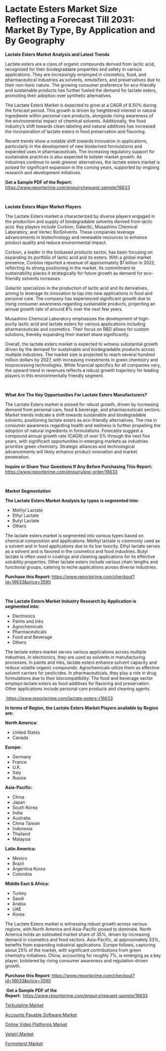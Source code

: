 <p><h1>Lactate Esters Market Size Reflecting a Forecast Till 2031: Market By Type, By Application and By Geography</h1></p><p><strong>Lactate Esters Market Analysis and Latest Trends</strong></p>
<p><p>Lactate esters are a class of organic compounds derived from lactic acid, recognized for their biodegradable properties and safety in various applications. They are increasingly employed in cosmetics, food, and pharmaceutical industries as solvents, emulsifiers, and preservatives due to their non-toxic nature. The growing consumer preference for eco-friendly and sustainable products has further fueled the demand for lactate esters, promoting their adoption over synthetic alternatives.</p><p>The Lactate Esters Market is expected to grow at a CAGR of 8.50% during the forecast period. This growth is driven by heightened interest in natural ingredients within personal care products, alongside rising awareness of the environmental impact of chemical solvents. Additionally, the food industry’s shift towards clean labeling and natural additives has increased the incorporation of lactate esters in food preservation and flavoring.</p><p>Recent trends show a notable shift towards innovation in applications, particularly in the development of new bioderived formulations and expanded uses in pharmaceuticals. The increasing regulatory support for sustainable practices is also expected to bolster market growth. As industries continue to seek greener alternatives, the lactate esters market is poised for significant expansion in the coming years, supported by ongoing research and development initiatives.</p></p>
<p><strong>Get a Sample PDF of the Report:&nbsp;</strong> <a href="https://www.reportprime.com/enquiry/request-sample/16633?utm_campaign=1169&utm_medium=2&utm_source=Github&utm_content=ia&utm_term=23112024&utm_id=lactate-esters">https://www.reportprime.com/enquiry/request-sample/16633</a></p>
<p>&nbsp;</p>
<p><strong>Lactate Esters Major Market Players</strong></p>
<p><p>The Lactate Esters market is characterized by diverse players engaged in the production and supply of biodegradable solvents derived from lactic acid. Key players include Corbion, Galactic, Musashino Chemical Laboratory, and Vertec BioSolvents. These companies leverage advancements in biotechnology and renewable resources to enhance product quality and reduce environmental impact.</p><p>Corbion, a leader in the biobased products sector, has been focusing on expanding its portfolio of lactic acid and its esters. With a global market presence, Corbion reported a revenue of approximately $1 billion in 2022, reflecting its strong positioning in the market. Its commitment to sustainability places it strategically for future growth as demand for eco-friendly solvents increases.</p><p>Galactic specializes in the production of lactic acid and its derivatives, aiming to leverage its innovation to tap into new applications in food and personal care. The company has experienced significant growth due to rising consumer awareness regarding sustainable products, projecting an annual growth rate of around 8% over the next few years.</p><p>Musashino Chemical Laboratory emphasizes the development of high-purity lactic acid and lactate esters for various applications including pharmaceuticals and cosmetics. Their focus on R&D allows for custom solutions, thereby expanding their market share significantly.</p><p>Overall, the lactate esters market is expected to witness substantial growth driven by the demand for sustainable and biodegradable products across multiple industries. The market size is projected to reach several hundred million dollars by 2027, with increasing investments in green chemistry and bioprocessing technologies. While financial specifics for all companies vary, the upward trend in revenues reflects a robust growth trajectory for leading players in this environmentally friendly segment.</p></p>
<p>&nbsp;</p>
<p><strong>What Are The Key Opportunities For Lactate Esters Manufacturers?</strong></p>
<p><p>The Lactate Esters market is poised for robust growth, driven by increasing demand from personal care, food & beverage, and pharmaceuticals sectors. Market trends indicate a shift towards sustainable and biodegradable solvents, positioning lactate esters as eco-friendly alternatives. The rise in consumer awareness regarding health and wellness is further propelling the adoption of natural ingredients in formulations. Forecasts suggest a compound annual growth rate (CAGR) of over 5% through the next five years, with significant opportunities in emerging markets as industries prioritize green chemistry. Strategic alliances and technological advancements will likely enhance product innovation and market penetration.</p></p>
<p><strong>Inquire or Share Your Questions If Any Before Purchasing This Report:</strong> <a href="https://www.reportprime.com/enquiry/pre-order/16633?utm_campaign=1169&utm_medium=2&utm_source=Github&utm_content=ia&utm_term=23112024&utm_id=lactate-esters">https://www.reportprime.com/enquiry/pre-order/16633</a></p>
<p>&nbsp;</p>
<p><strong>Market Segmentation</strong></p>
<p><strong>The Lactate Esters Market Analysis by types is segmented into:</strong></p>
<p><ul><li>Methyl Lactate</li><li>Ethyl Lactate</li><li>Butyl Lactate</li><li>Others</li></ul></p>
<p><p>The lactate esters market is segmented into various types based on chemical composition and applications. Methyl lactate is commonly used as a solvent and in food applications due to its low toxicity. Ethyl lactate serves as a solvent and is favored in the cosmetics and food industries. Butyl lactate is often used in coatings and cleaning applications for its effective solubility properties. Other lactate esters include various chain lengths and functional groups, catering to niche applications across diverse industries.</p></p>
<p><strong>Purchase this Report:&nbsp;</strong><a href="https://www.reportprime.com/checkout?id=16633&price=3590&utm_campaign=1169&utm_medium=2&utm_source=Github&utm_content=ia&utm_term=23112024&utm_id=lactate-esters">https://www.reportprime.com/checkout?id=16633&price=3590</a></p>
<p>&nbsp;</p>
<p><strong>The Lactate Esters Market Industry Research by Application is segmented into:</strong></p>
<p><ul><li>Electronics</li><li>Paints and Inks</li><li>Agrochemicals</li><li>Pharmaceuticals</li><li>Food and Beverage</li><li>Others</li></ul></p>
<p><p>The lactate esters market serves various applications across multiple industries. In electronics, they are used as solvents in manufacturing processes. In paints and inks, lactate esters enhance solvent capacity and reduce volatile organic compounds. Agrochemicals utilize them as effective solvent carriers for pesticides. In pharmaceuticals, they play a role in drug formulations due to their biocompatibility. The food and beverage sector employs lactate esters as food additives for flavoring and preservation. Other applications include personal care products and cleaning agents.</p></p>
<p><a href="https://www.reportprime.com/lactate-esters-r16633?utm_campaign=1169&utm_medium=2&utm_source=Github&utm_content=ia&utm_term=23112024&utm_id=lactate-esters">&nbsp;https://www.reportprime.com/lactate-esters-r16633</a></p>
<p><strong>In terms of Region, the Lactate Esters Market Players available by Region are:</strong></p>
<p>
    <p> <strong> North America: </strong>
        <ul>
            <li>United States</li>
            <li>Canada</li>
        </ul>
        </p> 
    <p> <strong> Europe: </strong>
        <ul>
            <li>Germany</li>
            <li>France</li>
            <li>U.K.</li>
            <li>Italy</li>
            <li>Russia</li>
        </ul>
        </p> 
    <p> <strong> Asia-Pacific: </strong>
        <ul>
            <li>China</li>
            <li>Japan</li>
            <li>South Korea</li>
            <li>India</li>
            <li>Australia</li>
            <li>China Taiwan</li>
            <li>Indonesia</li>
            <li>Thailand</li>
            <li>Malaysia</li>
        </ul>
        </p> 
    <p> <strong> Latin America: </strong>
        <ul>
            <li>Mexico</li>
            <li>Brazil</li>
            <li>Argentina Korea</li>
            <li>Colombia</li>
        </ul>
        </p> 
    <p> <strong> Middle East & Africa: </strong>
        <ul>
            <li>Turkey</li>
            <li>Saudi</li>
            <li>Arabia</li>
            <li>UAE</li>
            <li>Korea</li>
        </ul>
    </p>
    </p>
<p><p>The Lactate Esters market is witnessing robust growth across various regions, with North America and Asia-Pacific poised to dominate. North America holds an estimated market share of 35%, driven by increasing demand in cosmetics and food sectors. Asia-Pacific, at approximately 33%, benefits from expanding industrial applications. Europe follows, capturing about 25% of the market, with significant contributions from green chemistry initiatives. China, accounting for roughly 7%, is emerging as a key player, bolstered by rising consumer awareness and regulation-driven growth.</p></p>
<p><strong>Purchase this Report: </strong><a href="https://www.reportprime.com/checkout?id=16633&price=3590&utm_campaign=1169&utm_medium=2&utm_source=Github&utm_content=ia&utm_term=23112024&utm_id=lactate-esters">https://www.reportprime.com/checkout?id=16633&price=3590</a></p>
<p>&nbsp;<strong>Get a Sample PDF of the Report:&nbsp;&nbsp;</strong><a href="https://www.reportprime.com/enquiry/request-sample/16633?utm_campaign=1169&utm_medium=2&utm_source=Github&utm_content=ia&utm_term=23112024&utm_id=lactate-esters">https://www.reportprime.com/enquiry/request-sample/16633</a></p>
<p><strong></strong></p>
<p><p><a href="https://www.linkedin.com/pulse/whats-next-terbutaline-market-look-58-cagr-growth-drivers-2024-2031-3gplf?utm_campaign=1169&utm_medium=2&utm_source=Github&utm_content=ia&utm_term=23112024&utm_id=lactate-esters">Terbutaline Market</a></p><p><a href="https://issuu.com/reportprime-2/docs/accounts-payable-software-market-si_4cee625f97567b?utm_campaign=1169&utm_medium=2&utm_source=Github&utm_content=ia&utm_term=23112024&utm_id=lactate-esters">Accounts Payable Software Market</a></p><p><a href="https://issuu.com/reportprime-2/docs/online-video-platforms-market-size-_eaf31fd9b361f1?utm_campaign=1169&utm_medium=2&utm_source=Github&utm_content=ia&utm_term=23112024&utm_id=lactate-esters">Online Video Platforms Market</a></p><p><a href="https://www.linkedin.com/pulse/positive-outlook-veletri-market-trend-analysis-projected-euayf?utm_campaign=1169&utm_medium=2&utm_source=Github&utm_content=ia&utm_term=23112024&utm_id=lactate-esters">Veletri Market</a></p><p><a href="https://www.linkedin.com/pulse/formoterol-market-evolution-77-cagr-key-trends-watch-2024-2031-xg0cf?utm_campaign=1169&utm_medium=2&utm_source=Github&utm_content=ia&utm_term=23112024&utm_id=lactate-esters">Formoterol Market</a></p></p>